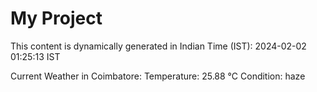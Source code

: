 # My Project

This content is dynamically generated in Indian Time (IST): 2024-02-02 01:25:13 IST


Current Weather in Coimbatore:
Temperature: 25.88 °C
Condition: haze
